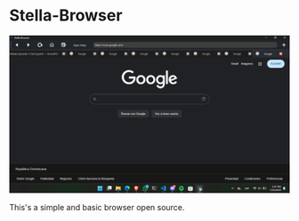 # Stella-Browser

![Captura de pantalla 1](photo/photo.png)

This's a simple and basic browser open source.
